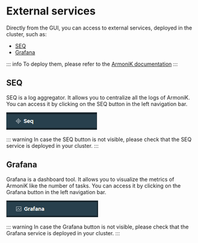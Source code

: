 # External services


Directly from the GUI, you can access to external services, deployed in the cluster, such as:

- [SEQ](https://datalust.co/seq)
- [Grafana](https://grafana.com/)

::: info
To deploy them, please refer to the [ArmoniK documentation](https://aneoconsulting.github.io/Armonik/)
:::

## SEQ

SEQ is a log aggregator. It allows you to centralize all the logs of ArmoniK. You can access it by clicking on the SEQ button in the left navigation bar.

![SEQ button](../assets/images/seq.png)

::: warning
In case the SEQ button is not visible, please check that the SEQ service is deployed in your cluster.
:::

## Grafana

Grafana is a dashboard tool. It allows you to visualize the metrics of ArmoniK like the number of tasks. You can access it by clicking on the Grafana button in the left navigation bar.

![Grafana button](../assets/images/grafana.png)

::: warning
In case the Grafana button is not visible, please check that the Grafana service is deployed in your cluster.
:::
